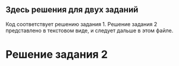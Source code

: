 ## Здесь решения для двух заданий 

Код соответствует решению задания 1.
Решение задания 2 представлено в текстовом виде, и следует дальше в этом файле.


# Решение задания 2

